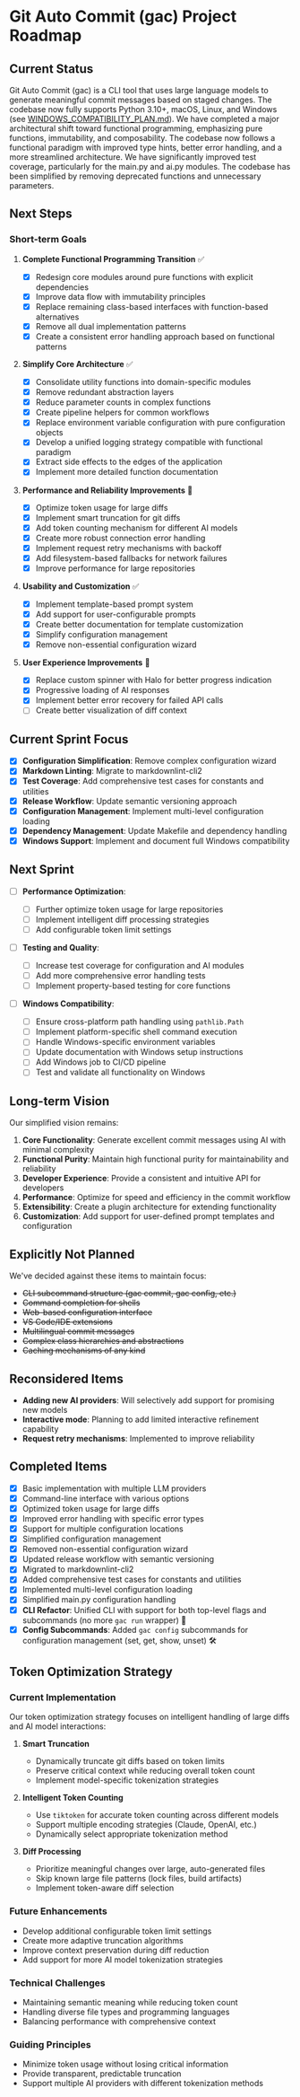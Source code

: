 # Git Auto Commit (gac) Project Roadmap

## Current Status

Git Auto Commit (gac) is a CLI tool that uses large language models to generate meaningful commit messages based on
staged changes. The codebase now fully supports Python 3.10+, macOS, Linux, and Windows (see
[WINDOWS_COMPATIBILITY_PLAN.md](WINDOWS_COMPATIBILITY_PLAN.md)). We have completed a major architectural shift toward
functional programming, emphasizing pure functions, immutability, and composability. The codebase now follows a
functional paradigm with improved type hints, better error handling, and a more streamlined architecture. We have
significantly improved test coverage, particularly for the main.py and ai.py modules. The codebase has been simplified
by removing deprecated functions and unnecessary parameters.

## Next Steps

### Short-term Goals

1. **Complete Functional Programming Transition** ✅

   - [x] Redesign core modules around pure functions with explicit dependencies
   - [x] Improve data flow with immutability principles
   - [x] Replace remaining class-based interfaces with function-based alternatives
   - [x] Remove all dual implementation patterns
   - [x] Create a consistent error handling approach based on functional patterns

2. **Simplify Core Architecture** ✅

   - [x] Consolidate utility functions into domain-specific modules
   - [x] Remove redundant abstraction layers
   - [x] Reduce parameter counts in complex functions
   - [x] Create pipeline helpers for common workflows
   - [x] Replace environment variable configuration with pure configuration objects
   - [x] Develop a unified logging strategy compatible with functional paradigm
   - [x] Extract side effects to the edges of the application
   - [x] Implement more detailed function documentation

3. **Performance and Reliability Improvements** 🔄

   - [x] Optimize token usage for large diffs
   - [x] Implement smart truncation for git diffs
   - [x] Add token counting mechanism for different AI models
   - [x] Create more robust connection error handling
   - [x] Implement request retry mechanisms with backoff
   - [x] Add filesystem-based fallbacks for network failures
   - [x] Improve performance for large repositories

4. **Usability and Customization** ✅

   - [x] Implement template-based prompt system
   - [x] Add support for user-configurable prompts
   - [x] Create better documentation for template customization
   - [x] Simplify configuration management
   - [x] Remove non-essential configuration wizard

5. **User Experience Improvements** 🔄

   - [x] Replace custom spinner with Halo for better progress indication
   - [x] Progressive loading of AI responses
   - [x] Implement better error recovery for failed API calls
   - [ ] Create better visualization of diff context

## Current Sprint Focus

- [x] **Configuration Simplification**: Remove complex configuration wizard
- [x] **Markdown Linting**: Migrate to markdownlint-cli2
- [x] **Test Coverage**: Add comprehensive test cases for constants and utilities
- [x] **Release Workflow**: Update semantic versioning approach
- [x] **Configuration Management**: Implement multi-level configuration loading
- [x] **Dependency Management**: Update Makefile and dependency handling
- [x] **Windows Support**: Implement and document full Windows compatibility

## Next Sprint

- [ ] **Performance Optimization**:

  - [ ] Further optimize token usage for large repositories
  - [ ] Implement intelligent diff processing strategies
  - [ ] Add configurable token limit settings

- [ ] **Testing and Quality**:

  - [ ] Increase test coverage for configuration and AI modules
  - [ ] Add more comprehensive error handling tests
  - [ ] Implement property-based testing for core functions

- [ ] **Windows Compatibility**:

  - [ ] Ensure cross-platform path handling using `pathlib.Path`
  - [ ] Implement platform-specific shell command execution
  - [ ] Handle Windows-specific environment variables
  - [ ] Update documentation with Windows setup instructions
  - [ ] Add Windows job to CI/CD pipeline
  - [ ] Test and validate all functionality on Windows

## Long-term Vision

Our simplified vision remains:

1. **Core Functionality**: Generate excellent commit messages using AI with minimal complexity
2. **Functional Purity**: Maintain high functional purity for maintainability and reliability
3. **Developer Experience**: Provide a consistent and intuitive API for developers
4. **Performance**: Optimize for speed and efficiency in the commit workflow
5. **Extensibility**: Create a plugin architecture for extending functionality
6. **Customization**: Add support for user-defined prompt templates and configuration

## Explicitly Not Planned

We've decided against these items to maintain focus:

- ~~CLI subcommand structure (gac commit, gac config, etc.)~~
- ~~Command completion for shells~~
- ~~Web-based configuration interface~~
- ~~VS Code/IDE extensions~~
- ~~Multilingual commit messages~~
- ~~Complex class hierarchies and abstractions~~
- ~~Caching mechanisms of any kind~~

## Reconsidered Items

- **Adding new AI providers**: Will selectively add support for promising new models
- **Interactive mode**: Planning to add limited interactive refinement capability
- **Request retry mechanisms**: Implemented to improve reliability

## Completed Items

- [x] Basic implementation with multiple LLM providers
- [x] Command-line interface with various options
- [x] Optimized token usage for large diffs
- [x] Improved error handling with specific error types
- [x] Support for multiple configuration locations
- [x] Simplified configuration management
- [x] Removed non-essential configuration wizard
- [x] Updated release workflow with semantic versioning
- [x] Migrated to markdownlint-cli2
- [x] Added comprehensive test cases for constants and utilities
- [x] Implemented multi-level configuration loading
- [x] Simplified main.py configuration handling
- [x] **CLI Refactor**: Unified CLI with support for both top-level flags and subcommands (no more `gac run` wrapper) 🚀
- [x] **Config Subcommands**: Added `gac config` subcommands for configuration management (set, get, show, unset) 🛠️

## Token Optimization Strategy

### Current Implementation

Our token optimization strategy focuses on intelligent handling of large diffs and AI model interactions:

1. **Smart Truncation**

   - Dynamically truncate git diffs based on token limits
   - Preserve critical context while reducing overall token count
   - Implement model-specific tokenization strategies

2. **Intelligent Token Counting**

   - Use `tiktoken` for accurate token counting across different models
   - Support multiple encoding strategies (Claude, OpenAI, etc.)
   - Dynamically select appropriate tokenization method

3. **Diff Processing**
   - Prioritize meaningful changes over large, auto-generated files
   - Skip known large file patterns (lock files, build artifacts)
   - Implement token-aware diff selection

### Future Enhancements

- Develop additional configurable token limit settings
- Create more adaptive truncation algorithms
- Improve context preservation during diff reduction
- Add support for more AI model tokenization strategies

### Technical Challenges

- Maintaining semantic meaning while reducing token count
- Handling diverse file types and programming languages
- Balancing performance with comprehensive context

### Guiding Principles

- Minimize token usage without losing critical information
- Provide transparent, predictable truncation
- Support multiple AI providers with different tokenization methods
